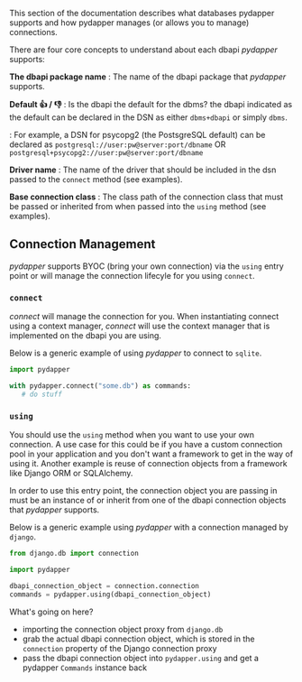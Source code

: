 
This section of the documentation describes what databases pydapper supports and how pydapper manages 
(or allows you to manage) connections.

There are four core concepts to understand about each dbapi *pydapper* supports:

**The dbapi package name**
: The name of the dbapi package that *pydapper* supports.

**Default :thumbsup: / :thumbsdown:**
: Is the dbapi the default for the dbms?  the dbapi indicated as the default can be declared in the DSN as 
  either `dbms+dbapi` or simply `dbms`.

: For example, a DSN for psycopg2 (the PostsgreSQL default) can be declared as 
  `postgresql://user:pw@server:port/dbname` OR `postgresql+psycopg2://user:pw@server:port/dbname`

**Driver name**
: The name of the driver that should be included in the dsn passed to the `connect` method (see examples).

**Base connection class**
: The class path of the connection class that must be passed or inherited from when passed into the `using` method 
  (see examples).




## Connection Management
*pydapper* supports BYOC (bring your own connection) via the `using` entry point or will manage the connection
lifecyle for you using `connect`.

### `connect`
*connect* will manage the connection for you.  When instantiating connect using a context manager, *connect* will use
the context manager that is implemented on the dbapi you are using.

Below is a generic example of using *pydapper* to connect to `sqlite`.

```python
import pydapper

with pydapper.connect("some.db") as commands:
   # do stuff
```

### `using`
You should use the `using` method when you want to use your own connection.  A use case
for this could be if you have a custom connection pool in your application and you don't want a framework
to get in the way of using it.  Another example is reuse of connection objects from a framework like Django ORM
or SQLAlchemy.

In order to use this entry point, the connection object you are passing in must be an instance of or inherit from
one of the dbapi connection objects that *pydapper* supports.

Below is a generic example using *pydapper* with a connection managed by `django`.

```python
from django.db import connection

import pydapper

dbapi_connection_object = connection.connection
commands = pydapper.using(dbapi_connection_object)
```

What's going on here?

* importing the connection object proxy from `django.db`
* grab the actual dbapi connection object, which is stored in the `connection` property of the Django
  connection proxy
* pass the dbapi connection object into `pydapper.using` and get a pydapper `Commands` instance back
